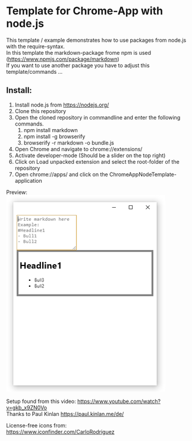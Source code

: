 # Template for Chrome-App with node.js

This template / example demonstrates how to use packages from node.js with the require-syntax.  
In this template the markdown-package frome npm is used (https://www.npmjs.com/package/markdown)  
If you want to use another package you have to adjust this template/commands ...

## Install:

1. Install node.js from https://nodejs.org/
1. Clone this repository
1. Open the cloned repository in commandline and enter the following commands.
    1. npm install markdown
    1. npm install -g browserify
    1. browserify -r markdown -o bundle.js
1. Open Chrome and navigate to chrome://extensions/
1. Activate developer-mode (Should be a slider on the top right)
1. Click on Load unpacked extension and select the root-folder of the repository
1. Open chrome://apps/ and click on the ChromeAppNodeTemplate-application

Preview:  
![App-Preview](https://raw.githubusercontent.com/D4koon/ChromeApp-with-node/master/images/preview.png "App-Preview")

Setup found from this video: https://www.youtube.com/watch?v=gkb_x9ZN0Vo  
Thanks to Paul Kinlan https://paul.kinlan.me/de/

License-free icons from:  
https://www.iconfinder.com/CarloRodriguez
